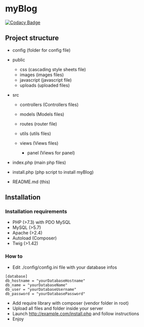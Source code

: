 # myBlog
[![Codacy Badge](https://app.codacy.com/project/badge/Grade/5d43642e85564289a15c2d9884055cdf)](https://www.codacy.com/gh/Monsapps/myBlog/dashboard?utm_source=github.com&amp;utm_medium=referral&amp;utm_content=Monsapps/myBlog&amp;utm_campaign=Badge_Grade)

## Project structure

*   config (folder for config file)

*   public

    *   css (cascading style sheets file)
    *   images (images files)
    *   javascript (javascript file)
    *   uploads (uploaded files)

*   src

    *   controllers (Controllers files)

    *   models (Models files)

    *   routes (router file)

    *   utils (utils files)

    *   views (Views files)

        *   panel (Views for panel)

*   index.php (main php files)

*   install.php (php script to install myBlog)

*   README.md (this)

## Installation

### Installation requirements
*   PHP (>7.3) with PDO MySQL
*   MySQL (>5.7)
*   Apache (>2.4)
*   Autoload (Composer)
*   Twig (>1.42)

### How to
*   Edit ./config/config.ini file with your database infos
```text
[database]
db_hostname = "yourDatabaseHostname"
db_name = "yourDatabaseName"
db_user = "yourDatabaseUsername"
db_password = "yourDatabasePassword"
```
*   Add require library with composer (vendor folder in root)
*   Upload all files and folder inside your server
*   Launch http://example.com/install.php and follow instructions
*   Enjoy
